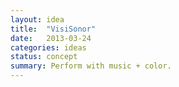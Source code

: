 ```yaml
---
layout: idea
title:  "VisiSonor"
date:   2013-03-24
categories: ideas
status: concept
summary: Perform with music + color.
---
```

